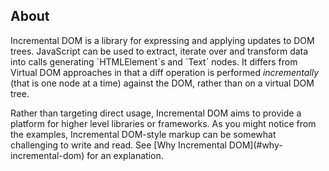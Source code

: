 <article>
  <h2 is="h2-with-link" id="about">About</h2>
  <section>
    <p>
      Incremental DOM is a library for expressing and applying updates to DOM trees. JavaScript can be used to extract, iterate over and transform data into calls generating `HTMLElement`s and `Text` nodes. It differs from Virtual DOM approaches in that a diff operation is performed <em>incrementally</em> (that is one node at a time) against the DOM, rather than on a virtual DOM tree.
    </p>
    <p>
      Rather than targeting direct usage, Incremental DOM aims to provide a platform for higher level libraries or frameworks. As you might notice from the examples, Incremental DOM-style markup can be somewhat challenging to write and read. See [Why Incremental DOM](#why-incremental-dom) for an explanation.
    </p>
  </section>
</article>
